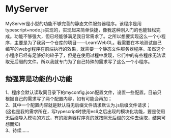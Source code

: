 # MyServer
MyServer是小型的功能不够完善的静态文件服务器程序。该程序是用typescript+node.js实现的，实现起来简单快捷，像我这种刚入门的也能轻松完成。功能不够强大，但已经能够满足我日常需求了。之所以想要实现这么一个小程序，主要是为了我另一个仓库的项目——LearnWebGL。我需要在本地测试自己编写的webgl程序在前端执行的效果，就需要一个静态文件服务器程序。虽然这个小程序已经有足够好的轮子了，但是在使用过程中发现，它们中的有些程序无法读取无后缀的文件。所以我就专门为了自己特殊的需求写了这么一个小程序。
  
## 勉强算是功能的小功能
1、程序会默认读取同目录下的myconfig.json配置文件，设置一些配置。目前只根据自己的需求写了两个配置内容，如有可能会再加；  
2、其中一个配置内容就是默认将无后缀文件请求默认为.js后缀文件请求；  
(这也是我的需求所在，写typescript时使用es6之后出现的模块化功能，要是使用无后缀导入模块的方式，有的服务器程序真的就按照无后缀的文件去读取，结果可想而知)  
3、待续……

